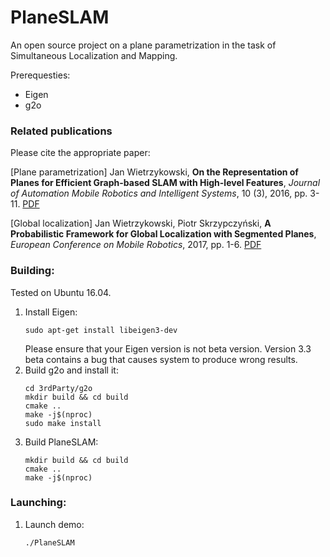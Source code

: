 # PlaneSLAM

An open source project on a plane parametrization in the task of Simultaneous Localization and Mapping.

Prerequesties:  
- Eigen  
- g2o

### Related publications

Please cite the appropriate paper:  

[Plane parametrization] Jan Wietrzykowski, **On the Representation of Planes for Efficient Graph-based SLAM with High-level Features**, *Journal of Automation Mobile Robotics and Intelligent Systems*, 10 (3), 2016, pp. 3-11. [PDF](http://www.jamris.org/images/ISSUES/ISSUE-2016-03/03_11_Wietrzykowski-e.pdf)  

[Global localization] Jan Wietrzykowski, Piotr Skrzypczyński, **A Probabilistic Framework for Global Localization with Segmented Planes**, *European Conference on Mobile Robotics*, 2017, pp. 1-6. [PDF](http://ecmr2017.ensta-paristech.fr/images/ECMR_2017_proceedings.pdf)  

### Building:  

Tested on Ubuntu 16.04.  
1. Install Eigen:  
    ```commandline
    sudo apt-get install libeigen3-dev
    ```
    Please ensure that your Eigen version is not beta version. Version 3.3 beta contains a bug that causes system to produce wrong results.
2. Build g2o and install it:  
    ```commandline
    cd 3rdParty/g2o
    mkdir build && cd build
    cmake ..
    make -j$(nproc)
    sudo make install
    ```
3. Build PlaneSLAM:  
    ```commandline
    mkdir build && cd build
    cmake ..
    make -j$(nproc)
    ```

### Launching:  

1. Launch demo:
    ```commandline
    ./PlaneSLAM
    ```